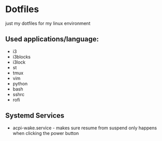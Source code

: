 # Dotfiles

just my dotfiles for my linux environment

## Used applications/language:

- i3
- i3blocks
- i3lock
- st
- tmux
- vim
- python
- bash
- sshrc
- rofi

## Systemd Services

- acpi-wake.service - makes sure resume from suspend only happens when clicking the power button